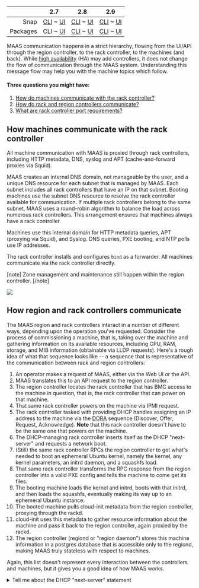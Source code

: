 ||2.7|2.8|2.9|
|-----:|:-----:|:-----:|:-----:|
|Snap|[CLI](/t/maas-communication/2826) ~ [UI](/t/maas-communication/2827)|[CLI](/t/maas-communication/2828) ~ [UI](/t/maas-communication/2829)|[CLI](/t/maas-communication/2830) ~ [UI](/t/maas-communication/2831)|
|Packages|CLI ~ [UI](/t/maas-communication/2833)|[CLI](/t/maas-communication/2834) ~ [UI](/t/maas-communication/2835)|[CLI](/t/maas-communication/2836) ~ [UI](/t/maas-communication/2837)|

<!-- deb-2-7-ui
||2.7|2.8|2.9|
|-----:|:-----:|:-----:|:-----:|
|Snap|[CLI](/t/maas-communication/2826) ~ [UI](/t/maas-communication/2827)|[CLI](/t/maas-communication/2828) ~ [UI](/t/maas-communication/2829)|[CLI](/t/maas-communication/2830) ~ [UI](/t/maas-communication/2831)|
|Packages|[CLI](/t/maas-communication/2832) ~ UI|[CLI](/t/maas-communication/2834) ~ [UI](/t/maas-communication/2835)|[CLI](/t/maas-communication/2836) ~ [UI](/t/maas-communication/2837)|
 deb-2-7-ui -->

<!-- deb-2-8-cli
||2.7|2.8|2.9|
|-----:|:-----:|:-----:|:-----:|
|Snap|[CLI](/t/maas-communication/2826) ~ [UI](/t/maas-communication/2827)|[CLI](/t/maas-communication/2828) ~ [UI](/t/maas-communication/2829)|[CLI](/t/maas-communication/2830) ~ [UI](/t/maas-communication/2831)|
|Packages|[CLI](/t/maas-communication/2832) ~ [UI](/t/maas-communication/2833)|CLI ~ [UI](/t/maas-communication/2835)|[CLI](/t/maas-communication/2836) ~ [UI](/t/maas-communication/2837)|
 deb-2-8-cli -->

<!-- deb-2-8-ui
||2.7|2.8|2.9|
|-----:|:-----:|:-----:|:-----:|
|Snap|[CLI](/t/maas-communication/2826) ~ [UI](/t/maas-communication/2827)|[CLI](/t/maas-communication/2828) ~ [UI](/t/maas-communication/2829)|[CLI](/t/maas-communication/2830) ~ [UI](/t/maas-communication/2831)|
|Packages|[CLI](/t/maas-communication/2832) ~ [UI](/t/maas-communication/2833)|[CLI](/t/maas-communication/2834) ~ UI|[CLI](/t/maas-communication/2836) ~ [UI](/t/maas-communication/2837)|
 deb-2-8-ui -->

<!-- deb-2-9-cli
||2.7|2.8|2.9|
|-----:|:-----:|:-----:|:-----:|
|Snap|[CLI](/t/maas-communication/2826) ~ [UI](/t/maas-communication/2827)|[CLI](/t/maas-communication/2828) ~ [UI](/t/maas-communication/2829)|[CLI](/t/maas-communication/2830) ~ [UI](/t/maas-communication/2831)|
|Packages|[CLI](/t/maas-communication/2832) ~ [UI](/t/maas-communication/2833)|[CLI](/t/maas-communication/2834) ~ [UI](/t/maas-communication/2835)|CLI ~ [UI](/t/maas-communication/2837)|
 deb-2-9-cli -->

<!-- deb-2-9-ui
||2.7|2.8|2.9|
|-----:|:-----:|:-----:|:-----:|
|Snap|[CLI](/t/maas-communication/2826) ~ [UI](/t/maas-communication/2827)|[CLI](/t/maas-communication/2828) ~ [UI](/t/maas-communication/2829)|[CLI](/t/maas-communication/2830) ~ [UI](/t/maas-communication/2831)|
|Packages|[CLI](/t/maas-communication/2832) ~ [UI](/t/maas-communication/2833)|[CLI](/t/maas-communication/2834) ~ [UI](/t/maas-communication/2835)|[CLI](/t/maas-communication/2836) ~ UI|
 deb-2-9-ui -->

<!-- snap-2-7-cli
||2.7|2.8|2.9|
|-----:|:-----:|:-----:|:-----:|
|Snap|CLI ~ [UI](/t/maas-communication/2827)|[CLI](/t/maas-communication/2828) ~ [UI](/t/maas-communication/2829)|[CLI](/t/maas-communication/2830) ~ [UI](/t/maas-communication/2831)|
|Packages|[CLI](/t/maas-communication/2832) ~ [UI](/t/maas-communication/2833)|[CLI](/t/maas-communication/2834) ~ [UI](/t/maas-communication/2835)|[CLI](/t/maas-communication/2836) ~ [UI](/t/maas-communication/2837)|
 snap-2-7-cli -->

<!-- snap-2-7-ui
||2.7|2.8|2.9|
|-----:|:-----:|:-----:|:-----:|
|Snap|[CLI](/t/maas-communication/2826) ~ UI|[CLI](/t/maas-communication/2828) ~ [UI](/t/maas-communication/2829)|[CLI](/t/maas-communication/2830) ~ [UI](/t/maas-communication/2831)|
|Packages|[CLI](/t/maas-communication/2832) ~ [UI](/t/maas-communication/2833)|[CLI](/t/maas-communication/2834) ~ [UI](/t/maas-communication/2835)|[CLI](/t/maas-communication/2836) ~ [UI](/t/maas-communication/2837)|
 snap-2-7-ui -->

<!-- snap-2-8-cli
||2.7|2.8|2.9|
|-----:|:-----:|:-----:|:-----:|
|Snap|[CLI](/t/maas-communication/2826) ~ [UI](/t/maas-communication/2827)|CLI ~ [UI](/t/maas-communication/2829)|[CLI](/t/maas-communication/2830) ~ [UI](/t/maas-communication/2831)|
|Packages|[CLI](/t/maas-communication/2832) ~ [UI](/t/maas-communication/2833)|[CLI](/t/maas-communication/2834) ~ [UI](/t/maas-communication/2835)|[CLI](/t/maas-communication/2836) ~ [UI](/t/maas-communication/2837)|
 snap-2-8-cli -->

<!-- snap-2-8-ui
||2.7|2.8|2.9|
|-----:|:-----:|:-----:|:-----:|
|Snap|[CLI](/t/maas-communication/2826) ~ [UI](/t/maas-communication/2827)|[CLI](/t/maas-communication/2828) ~ UI|[CLI](/t/maas-communication/2830) ~ [UI](/t/maas-communication/2831)|
|Packages|[CLI](/t/maas-communication/2832) ~ [UI](/t/maas-communication/2833)|[CLI](/t/maas-communication/2834) ~ [UI](/t/maas-communication/2835)|[CLI](/t/maas-communication/2836) ~ [UI](/t/maas-communication/2837)|
 snap-2-8-ui -->

<!-- snap-2-9-cli
||2.7|2.8|2.9|
|-----:|:-----:|:-----:|:-----:|
|Snap|[CLI](/t/maas-communication/2826) ~ [UI](/t/maas-communication/2827)|[CLI](/t/maas-communication/2828) ~ [UI](/t/maas-communication/2829)|CLI ~ [UI](/t/maas-communication/2831)|
|Packages|[CLI](/t/maas-communication/2832) ~ [UI](/t/maas-communication/2833)|[CLI](/t/maas-communication/2834) ~ [UI](/t/maas-communication/2835)|[CLI](/t/maas-communication/2836) ~ [UI](/t/maas-communication/2837)|
 snap-2-9-cli -->

<!-- snap-2-9-ui
||2.7|2.8|2.9|
|-----:|:-----:|:-----:|:-----:|
|Snap|[CLI](/t/maas-communication/2826) ~ [UI](/t/maas-communication/2827)|[CLI](/t/maas-communication/2828) ~ [UI](/t/maas-communication/2829)|[CLI](/t/maas-communication/2830) ~ UI|
|Packages|[CLI](/t/maas-communication/2832) ~ [UI](/t/maas-communication/2833)|[CLI](/t/maas-communication/2834) ~ [UI](/t/maas-communication/2835)|[CLI](/t/maas-communication/2836) ~ [UI](/t/maas-communication/2837)|
 snap-2-9-ui -->

MAAS communication happens in a strict hierarchy, flowing from the UI/API through the region controller, to the rack controller, to the machines (and back).  While [high availability](/t/high-availability/2688) (HA) may add controllers, it does not change the flow of communication through the MAAS system.  Understanding this message flow may help you with the machine topics which follow.

<!-- deb-2-7-ui
MAAS communication happens in a strict hierarchy, flowing from the UI/API through the region controller, to the rack controller, to the machines (and back).  While [high availability](/t/high-availability/2689) (HA) may add controllers, it does not change the flow of communication through the MAAS system.  Understanding this message flow may help you with the machine topics which follow.
deb-2-7-ui -->

<!-- deb-2-8-cli
MAAS communication happens in a strict hierarchy, flowing from the UI/API through the region controller, to the rack controller, to the machines (and back).  While [high availability](/t/high-availability/2690) (HA) may add controllers, it does not change the flow of communication through the MAAS system.  Understanding this message flow may help you with the machine topics which follow.
deb-2-8-cli -->

<!-- deb-2-8-ui
MAAS communication happens in a strict hierarchy, flowing from the UI/API through the region controller, to the rack controller, to the machines (and back).  While [high availability](/t/high-availability/2691) (HA) may add controllers, it does not change the flow of communication through the MAAS system.  Understanding this message flow may help you with the machine topics which follow.
deb-2-8-ui -->

<!-- deb-2-9-cli
MAAS communication happens in a strict hierarchy, flowing from the UI/API through the region controller, to the rack controller, to the machines (and back).  While [high availability](/t/high-availability/2692) (HA) may add controllers, it does not change the flow of communication through the MAAS system.  Understanding this message flow may help you with the machine topics which follow.
deb-2-9-cli -->

<!-- deb-2-9-ui
MAAS communication happens in a strict hierarchy, flowing from the UI/API through the region controller, to the rack controller, to the machines (and back).  While [high availability](/t/high-availability/2693) (HA) may add controllers, it does not change the flow of communication through the MAAS system.  Understanding this message flow may help you with the machine topics which follow.
deb-2-9-ui -->

<!-- snap-2-7-cli
MAAS communication happens in a strict hierarchy, flowing from the UI/API through the region controller, to the rack controller, to the machines (and back).  While [high availability](/t/high-availability/2682) (HA) may add controllers, it does not change the flow of communication through the MAAS system.  Understanding this message flow may help you with the machine topics which follow.
snap-2-7-cli -->

<!-- snap-2-7-ui
MAAS communication happens in a strict hierarchy, flowing from the UI/API through the region controller, to the rack controller, to the machines (and back).  While [high availability](/t/high-availability/2683) (HA) may add controllers, it does not change the flow of communication through the MAAS system.  Understanding this message flow may help you with the machine topics which follow.
snap-2-7-ui -->

<!-- snap-2-8-cli
MAAS communication happens in a strict hierarchy, flowing from the UI/API through the region controller, to the rack controller, to the machines (and back).  While [high availability](/t/high-availability/2684) (HA) may add controllers, it does not change the flow of communication through the MAAS system.  Understanding this message flow may help you with the machine topics which follow.
snap-2-8-cli -->

<!-- snap-2-8-ui
MAAS communication happens in a strict hierarchy, flowing from the UI/API through the region controller, to the rack controller, to the machines (and back).  While [high availability](/t/high-availability/2685) (HA) may add controllers, it does not change the flow of communication through the MAAS system.  Understanding this message flow may help you with the machine topics which follow.
snap-2-8-ui -->

<!-- snap-2-9-cli
MAAS communication happens in a strict hierarchy, flowing from the UI/API through the region controller, to the rack controller, to the machines (and back).  While [high availability](/t/high-availability/2686) (HA) may add controllers, it does not change the flow of communication through the MAAS system.  Understanding this message flow may help you with the machine topics which follow.
snap-2-9-cli -->

<!-- snap-2-9-ui
MAAS communication happens in a strict hierarchy, flowing from the UI/API through the region controller, to the rack controller, to the machines (and back).  While [high availability](/t/high-availability/2687) (HA) may add controllers, it does not change the flow of communication through the MAAS system.  Understanding this message flow may help you with the machine topics which follow.
snap-2-9-ui -->

#### Three questions you might have:

1. [How do machines communicate with the rack controller?](#heading--machinerack)
2. [How do rack and region controllers communicate?](#heading--rackregion)
3. [What are rack controller port requirements?](/t/hardening-your-maas-installation/1381#heading--firewalls)

<h2 id="heading--machinerack">How machines communicate with the rack controller</h2>

All machine communication with MAAS is proxied through rack controllers, including HTTP metadata, DNS, syslog and APT (cache-and-forward proxies via Squid). 

MAAS creates an internal DNS domain, not manageable by the user, and a unique DNS resource for each subnet that is managed by MAAS. Each subnet includes all rack controllers that have an IP on that subnet. Booting machines use the subnet DNS resource to resolve the rack controller available for communication. If multiple rack controllers belong to the same subnet, MAAS uses a round-robin algorithm to balance the load across numerous rack controllers. This arrangement ensures that machines always have a rack controller.

Machines use this internal domain for HTTP metadata queries, APT (proxying via Squid), and Syslog. DNS queries, PXE booting, and NTP polls use IP addresses.

The rack controller installs and configures `bind` as a forwarder. All machines communicate via the rack controller directly.

[note]
Zone management and maintenance still happen within the region controller.
[/note]

<a href="https://discourse.maas.io/uploads/default/original/1X/02a7ca58b989c67c74421b9d5e0c8b32907a2de1.jpeg" target = "_blank"><img src="https://discourse.maas.io/uploads/default/original/1X/02a7ca58b989c67c74421b9d5e0c8b32907a2de1.jpeg"></a>

<h2 id="heading--rackregion">How region and rack controllers communicate</h2>

The MAAS region and rack controllers interact in a number of different ways, depending upon the operation you've requested.  Consider the process of commissioning a machine, that is, taking over the machine and gathering information on its available resources, including CPU, RAM, storage, and MIB information (obtainable via LLDP requests).  Here's a rough idea of what that sequence looks like -- a sequence that is representative of the communication between rack and region controllers:

1. An operator makes a request of MAAS, either via the Web UI or the API.  
2. MAAS translates this to an API request to the region controller.
3. The region controller locates the rack controller that has BMC access to the machine in question, that is, the rack controller that can power on that machine.
4. That same rack controller powers on the machine via IPMI request.
5. The rack controller tasked with providing DHCP handles assigning an IP address to the machine via the [DORA](/t/concepts-and-terms/785#heading--dhcp) sequence (Discover, Offer, Request, Acknowledge).  **Note** that this rack controller doesn't have to be the same one that powers on the machine.
6. The DHCP-managing rack controller inserts itself as the DHCP "next-server" and requests a network boot.
7. (Still) the same rack controller RPCs the region controller to get what's needed to boot an ephemeral Ubuntu kernel, namely the kernel, any kernel parameters, an initrd daemon, and a squashfs load.
8. That same rack controller transforms the RPC response from the region controller into a valid PXE config and tells the machine to come get its files.
9. The booting machine loads the kernel and initrd, boots with that initrd, and then loads the squashfs, eventually making its way up to an ephemeral Ubuntu instance.
10. The booted machine pulls cloud-init metadata from the region controller, proxying through the rackd.
11. cloud-init uses this metadata to gather resource information about the machine and pass it back to the region controller, again proxied by the rackd.
12. The region controller (regiond or "region daemon") stores this machine information in a postgres database that is accessible only to the regiond, making MAAS truly stateless with respect to machines.

Again, this list doesn't represent every interaction between the controllers and machines, but it gives you a good idea of how MAAS works.

<details><summary>Tell me about the DHCP "next-server" statement</summary>

The `next-server` directive is used to specify the host address from which an initial boot file is to be loaded, usually a TFTP server.  In the case of MAAS, the rack controller providing DHCP actually inserts itself, since it can proxy (broker) the delivery of boot bits to the machine in question.
</details>